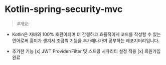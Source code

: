 # Kotlin-spring-security-mvc

> #개요:
  * Kotlin은 자바와 100% 호환이되며 더 간결하고 효율적이게 코드를 작성할 수 있는 언어로써 흥미가 생겨서 조금씩 기능을 추가해나가며 공부하는 레포지터리입니다.

* 추가한 기능
[x] JWT Provider/Filter 및 스프링 시큐리티 설정 적용
[x] 회원가입 완료
